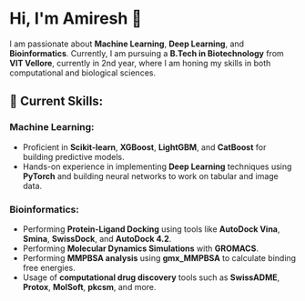 # Hi, I'm Amiresh 👋

I am passionate about **Machine Learning**, **Deep Learning**, and **Bioinformatics**. Currently, I am pursuing a **B.Tech in Biotechnology** from **VIT Vellore**, currently in 2nd year, where I am honing my skills in both computational and biological sciences.

## 🚀 Current Skills:

### Machine Learning:
- Proficient in **Scikit-learn**, **XGBoost**, **LightGBM**, and **CatBoost** for building predictive models.
- Hands-on experience in implementing **Deep Learning** techniques using **PyTorch** and building neural networks to work on tabular and image data.

### Bioinformatics:
- Performing **Protein-Ligand Docking** using tools like **AutoDock Vina**, **Smina**, **SwissDock**, and **AutoDock 4.2**.
- Performing **Molecular Dynamics Simulations** with **GROMACS**.
- Performing **MMPBSA analysis** using **gmx_MMPBSA** to calculate binding free energies.
- Usage of **computational drug discovery** tools such as **SwissADME**, **Protox**, **MolSoft**, **pkcsm**, and more.
